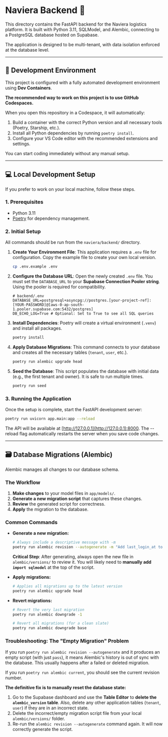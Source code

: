 # Naviera Backend 🚢

This directory contains the FastAPI backend for the Naviera logistics platform. It is built with Python 3.11, SQLModel, and Alembic, connecting to a PostgreSQL database hosted on Supabase.

The application is designed to be multi-tenant, with data isolation enforced at the database level.

---

## 🚀 Development Environment

This project is configured with a fully automated development environment using **Dev Containers**.

**The recommended way to work on this project is to use GitHub Codespaces.**

When you open this repository in a Codespace, it will automatically:

1. Build a container with the correct Python version and all necessary tools (Poetry, Starship, etc.).
2. Install all Python dependencies by running `poetry install`.
3. Configure your VS Code editor with the recommended extensions and settings.

You can start coding immediately without any manual setup.

---

## 💻 Local Development Setup

If you prefer to work on your local machine, follow these steps.

### 1. Prerequisites

- Python 3.11
- [Poetry](https://python-poetry.org/docs/#installation) for dependency management.

### 2. Initial Setup

All commands should be run from the `naviera/backend/` directory.

1. **Create Your Environment File**:
   This application requires a `.env` file for configuration. Copy the example file to create your own local version.

   ```bash
   cp .env.example .env
   ```

2. **Configure the Database URL**:
   Open the newly created `.env` file. You must set the `DATABASE_URL` to your **Supabase Connection Pooler string**. Using the pooler is required for compatibility.

   ```env
   # backend/.env
   DATABASE_URL=postgresql+asyncpg://postgres.[your-project-ref]:[YOUR-PASSWORD]@[aws-0-ap-south-1.pooler.supabase.com:5432/postgres]
   DB_ECHO_LOG=True # Optional: Set to True to see all SQL queries
   ```

3. **Install Dependencies**:
   Poetry will create a virtual environment (`.venv`) and install all packages.

   ```bash
   poetry install
   ```

4. **Apply Database Migrations**:
   This command connects to your database and creates all the necessary tables (`tenant`, `user`, etc.).

   ```bash
   poetry run alembic upgrade head
   ```

5. **Seed the Database**:
   This script populates the database with initial data (e.g., the first tenant and owner). It is safe to run multiple times.
   ```bash
   poetry run seed
   ```

### 3. Running the Application

Once the setup is complete, start the FastAPI development server:

```bash
poetry run uvicorn app.main:app --reload
```

The API will be available at [http://127.0.0.1](http://127.0.0.1):8000. The --reload flag automatically restarts the server when you save code changes.

---

## 🗃️ Database Migrations (Alembic)

Alembic manages all changes to our database schema.

### The Workflow

1.  **Make changes** to your model files in `app/models/`.
2.  **Generate a new migration script** that captures these changes.
3.  **Review** the generated script for correctness.
4.  **Apply** the migration to the database.

### Common Commands

- **Generate a new migration:**

  ```bash
  # Always include a descriptive message with -m
  poetry run alembic revision --autogenerate -m "Add last_login_at to user model"
  ```

  **Critical Step**: After generating, always open the new file in `alembic/versions/` to review it. You will likely need to **manually add `import sqlmodel`** at the top of the script.

- **Apply migrations:**

  ```bash
  # Applies all migrations up to the latest version
  poetry run alembic upgrade head
  ```

- **Revert migrations:**

  ```bash
  # Revert the very last migration
  poetry run alembic downgrade -1

  # Revert all migrations (for a clean slate)
  poetry run alembic downgrade base
  ```

### Troubleshooting: The "Empty Migration" Problem

If you run `poetry run alembic revision --autogenerate` and it produces an empty script (with just `pass`), it means Alembic's history is out of sync with the database. This usually happens after a failed or deleted migration.

If you run `poetry run alembic current`, you should see the current revision number.

**The definitive fix is to manually reset the database state:**

1.  Go to the Supabase dashboard and use the **Table Editor** to **delete the `alembic_version` table**. Also, delete any other application tables (`tenant`, `user`) if they are in an incorrect state.
2.  Delete the incorrect/empty migration script file from your local `alembic/versions/` folder.
3.  Re-run the `alembic revision --autogenerate` command again. It will now correctly generate the script.
